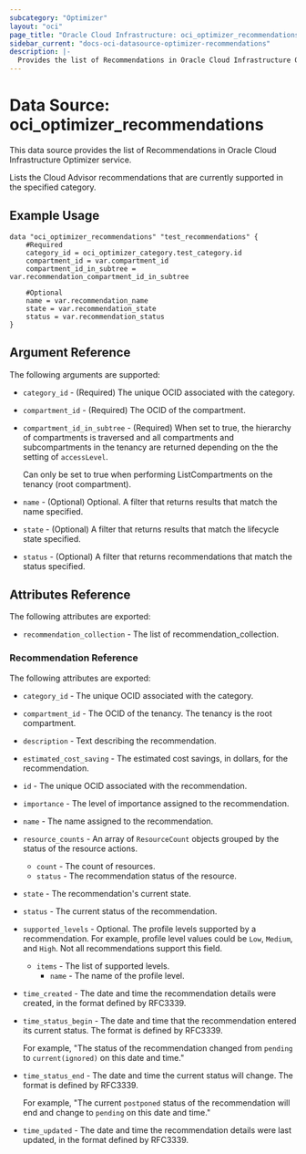 ```yaml
---
subcategory: "Optimizer"
layout: "oci"
page_title: "Oracle Cloud Infrastructure: oci_optimizer_recommendations"
sidebar_current: "docs-oci-datasource-optimizer-recommendations"
description: |-
  Provides the list of Recommendations in Oracle Cloud Infrastructure Optimizer service
---
```


# Data Source: oci_optimizer_recommendations
This data source provides the list of Recommendations in Oracle Cloud Infrastructure Optimizer service.

Lists the Cloud Advisor recommendations that are currently supported in the specified category.


## Example Usage

```hcl
data "oci_optimizer_recommendations" "test_recommendations" {
	#Required
	category_id = oci_optimizer_category.test_category.id
	compartment_id = var.compartment_id
	compartment_id_in_subtree = var.recommendation_compartment_id_in_subtree

	#Optional
	name = var.recommendation_name
	state = var.recommendation_state
	status = var.recommendation_status
}
```

## Argument Reference

The following arguments are supported:

* `category_id` - (Required) The unique OCID associated with the category.
* `compartment_id` - (Required) The OCID of the compartment.
* `compartment_id_in_subtree` - (Required) When set to true, the hierarchy of compartments is traversed and all compartments and subcompartments in the tenancy are returned depending on the the setting of `accessLevel`.

	Can only be set to true when performing ListCompartments on the tenancy (root compartment). 
* `name` - (Optional) Optional. A filter that returns results that match the name specified.
* `state` - (Optional) A filter that returns results that match the lifecycle state specified. 
* `status` - (Optional) A filter that returns recommendations that match the status specified. 


## Attributes Reference

The following attributes are exported:

* `recommendation_collection` - The list of recommendation_collection.

### Recommendation Reference

The following attributes are exported:

* `category_id` - The unique OCID associated with the category.
* `compartment_id` - The OCID of the tenancy. The tenancy is the root compartment.
* `description` - Text describing the recommendation.
* `estimated_cost_saving` - The estimated cost savings, in dollars, for the recommendation.
* `id` - The unique OCID associated with the recommendation.
* `importance` - The level of importance assigned to the recommendation.
* `name` - The name assigned to the recommendation.
* `resource_counts` - An array of `ResourceCount` objects grouped by the status of the resource actions.
	* `count` - The count of resources.
	* `status` - The recommendation status of the resource.
* `state` - The recommendation's current state.
* `status` - The current status of the recommendation.
* `supported_levels` - Optional. The profile levels supported by a recommendation. For example, profile level values could be `Low`, `Medium`, and `High`. Not all recommendations support this field. 
	* `items` - The list of supported levels.
		* `name` - The name of the profile level.
* `time_created` - The date and time the recommendation details were created, in the format defined by RFC3339.
* `time_status_begin` - The date and time that the recommendation entered its current status. The format is defined by RFC3339.

	For example, "The status of the recommendation changed from `pending` to `current(ignored)` on this date and time." 
* `time_status_end` - The date and time the current status will change. The format is defined by RFC3339.

	For example, "The current `postponed` status of the recommendation will end and change to `pending` on this date and time." 
* `time_updated` - The date and time the recommendation details were last updated, in the format defined by RFC3339.

